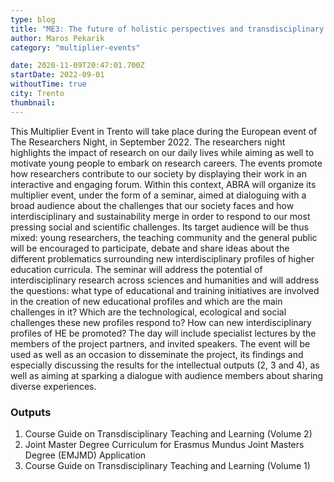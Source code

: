 ```yaml
---
type: blog
title: "ME3: The future of holistic perspectives and transdisciplinary knowledge in HE"
author: Maros Pekarik
category: "multiplier-events"

date: 2020-11-09T20:47:01.700Z
startDate: 2022-09-01
withoutTime: true
city: Trento
thumbnail:
---
```



This Multiplier Event in Trento will take place during the European event of The Researchers Night, in September 2022. The researchers night highlights the impact of research on our daily lives while aiming as well to motivate young people to embark on research careers. The events promote how researchers contribute to our society by displaying their work in an interactive and engaging forum. Within this context, ABRA will organize its multiplier event, under the form of a seminar, aimed at dialoguing with a broad audience about the challenges that our society faces and how interdisciplinary and sustainability merge in order to respond to our most pressing social and scientific challenges. Its target audience will be thus mixed: young researchers, the teaching community and the general public will be encouraged to participate, debate and share ideas about the different problematics surrounding new interdisciplinary profiles of higher education curricula.
The seminar will address the potential of interdisciplinary research across sciences and humanities and will address the questions: what type of educational and training initiatives are involved in the creation of new educational profiles and which are the main challenges in it? Which are the technological, ecological and social challenges these new profiles respond to? How can new interdisciplinary profiles of HE be promoted? The day will include specialist lectures by the members of the project partners, and invited speakers.
The event will be used as well as an occasion to disseminate the project, its findings and especially discussing the results for the intellectual outputs (2, 3 and 4), as well as aiming at sparking a dialogue with audience members about sharing diverse experiences.

### Outputs
1. Course Guide on Transdisciplinary Teaching and Learning (Volume 2)
2. Joint Master Degree Curriculum for Erasmus Mundus Joint Masters Degree (EMJMD) Application
3. Course Guide on Transdisciplinary Teaching and Learning (Volume 1)
